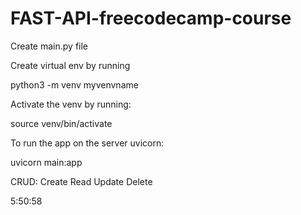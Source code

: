 # FAST-API-freecodecamp-course


Create main.py file

Create virtual env by running

python3 -m venv myvenvname

Activate the venv by running:

source venv/bin/activate

To run the app on the server uvicorn:

uvicorn main:app

CRUD: Create Read Update Delete

5:50:58
